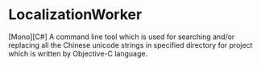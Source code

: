 LocalizationWorker
==================

[Mono][C#] A command line tool which is used for searching and/or replacing all the Chinese unicode strings in specified directory for project which is written by Objective-C language.
